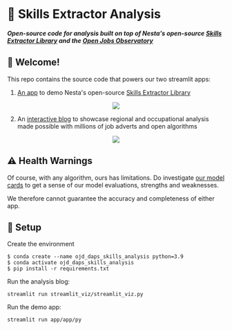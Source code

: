 # :honeybee: Skills Extractor Analysis

**_Open-source code for analysis built on top of Nesta's open-source [Skills Extractor Library](https://nestauk.github.io/ojd_daps_skills/build/html/about.html) and the [Open Jobs Observatory](https://github.com/nestauk/ojo_daps_mirror)_**

## :wave: Welcome!

This repo contains the source code that powers our two streamlit apps: 

1. [An app](https://github.com/nestauk/ojd-daps-skills-analysis/tree/dev/app) to demo Nesta's open-source [Skills Extractor Library](https://nestauk.github.io/ojd_daps_skills/build/html/about.html)

<p align="center">
  <img src="https://user-images.githubusercontent.com/46863334/217520975-579ebd44-e9c4-48be-ad83-96bacc16a412.gif" />
</p>

2. An [interactive blog](https://github.com/nestauk/ojd-daps-skills-analysis) to showcase regional and occupational analysis made possible with millions of job adverts and open algorithms 

<p align="center">
  <img src="https://user-images.githubusercontent.com/46863334/217522621-415750fb-493b-49c0-ab6e-00d366f85494.gif" />
</p>

## :warning: Health Warnings

Of course, with any algorithm, ours has limitations. Do investigate [our model cards](https://nestauk.github.io/ojd_daps_skills/build/html/model_card.html) to get a sense of our model evaluations, strengths and weaknesses. 

We therefore cannot guarantee the accuracy and completeness of either app.

## :floppy_disk: Setup

Create the environment
```
$ conda create --name ojd_daps_skills_analysis python=3.9
$ conda activate ojd_daps_skills_analysis
$ pip install -r requirements.txt

```

Run the analysis blog:

```
streamlit run streamlit_viz/streamlit_viz.py

```

Run the demo app:

```
streamlit run app/app/py
```

